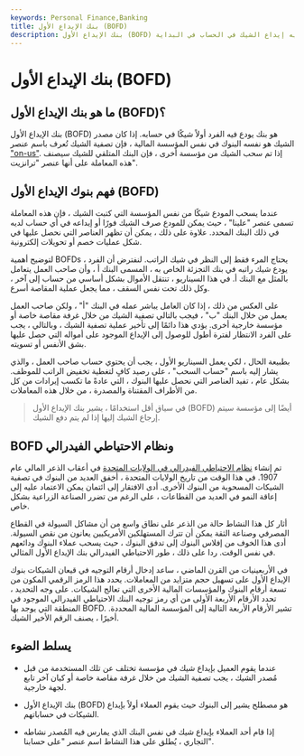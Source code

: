 ```yaml
---
keywords: Personal Finance,Banking
title: بنك الإيداع الأول (BOFD)
description: بنك الإيداع الأول (BOFD) هو البنك الذي يتم فيه إيداع الشيك في الحساب في البداية.
---
```


# بنك الإيداع الأول (BOFD)
## ما هو بنك الإيداع الأول (BOFD)؟

بنك الإيداع الأول (BOFD) هو بنك يودع فيه الفرد أولاً شيكًا في حسابه. إذا كان مصدر الشيك هو نفسه البنوك في نفس المؤسسة المالية ، فإن تصفية الشيك تُعرف باسم عنصر ["on-us"](/on-us-item). إذا تم سحب الشيك من مؤسسة أخرى ، فإن البنك المتلقي للشيك سيصنف هذه المعاملة على أنها عنصر "ترانزيت".

## فهم بنوك الإيداع الأول (BOFD)

عندما يسحب المودع شيكًا من نفس المؤسسة التي كتبت الشيك ، فإن هذه المعاملة تسمى عنصر "علينا" ، حيث يمكن للمودع صرف الشيك فورًا أو إيداعه في أي حساب لديه في ذلك البنك المحدد. علاوة على ذلك ، يمكن أن تظهر العناصر التي نحصل عليها في شكل عمليات خصم أو تحويلات إلكترونية.

لتوضيح أهمية BOFDs ، يحتاج المرء فقط إلى النظر في شيك الراتب. لنفترض أن الفرد يودع شيك راتبه في بنك التجزئة الخاص به ، المسمى البنك أ ، وأن صاحب العمل يتعامل بالمثل مع البنك أ. في هذا السيناريو ، تنتقل الأموال بشكل أساسي من حساب إلى آخر ، وكل ذلك تحت نفس السقف ، مما يجعل عملية المقاصة أسرع.

على العكس من ذلك ، إذا كان العامل يباشر عمله في البنك "أ" ، ولكن صاحب العمل يعمل من خلال البنك "ب" ، فيجب بالتالي تصفية الشيك من خلال غرفة مقاصة خاصة أو مؤسسة خارجية أخرى. يؤدي هذا دائمًا إلى تأخير عملية تصفية الشيك ، وبالتالي ، يجب على الفرد الانتظار لفترة أطول للوصول إلى الإيداع الموجود على أمواله التي حصل عليها بشق الأنفس أو تسويته.

بطبيعة الحال ، لكي يعمل السيناريو الأول ، يجب أن يحتوي حساب صاحب العمل ، والذي يشار إليه باسم "حساب السحب" ، على رصيد كافٍ لتغطية تخفيض الراتب للموظف. بشكل عام ، تفيد العناصر التي نحصل عليها البنوك ، التي عادةً ما تكسب إيرادات من كل من الأطراف المقتناة والمصدرة ، من خلال هذه المعاملات.

> في سياق أقل استخدامًا ، يشير بنك الإيداع الأول (BOFD) أيضًا إلى مؤسسة سيتم إرجاع الشيك إليها إذا لم يتم دفع الشيك.

>

## BOFD ونظام الاحتياطي الفيدرالي

تم إنشاء [نظام الاحتياطي الفيدرالي في الولايات المتحدة](/federalreservesystem) في أعقاب الذعر المالي عام 1907. في هذا الوقت من تاريخ الولايات المتحدة ، أخفق العديد من البنوك في تصفية الشيكات المسحوبة من البنوك الأخرى. أدى الافتقار إلى ائتمان يمكن الاعتماد عليه إلى إعاقة النمو في العديد من القطاعات ، على الرغم من تضرر الصناعة الزراعية بشكل خاص.

أثار كل هذا النشاط حالة من الذعر على نطاق واسع من أن مشاكل السيولة في القطاع المصرفي وصناعة الثقة يمكن أن تترك المستهلكين الأمريكيين يعانون من نقص السيولة. أدى هذا الخوف من إفلاس البنوك إلى تدفق البنوك ، حيث يسحب عملاء البنوك ودائعهم في نفس الوقت. ردا على ذلك ، طور الاحتياطي الفيدرالي بنك الإيداع الأول المثالي.

في الأربعينيات من القرن الماضي ، ساعد إدخال أرقام التوجيه في قيعان الشيكات بنوك الإيداع الأول على تسهيل حجم متزايد من المعاملات. يحدد هذا الرمز الرقمي المكون من تسعة أرقام البنوك والمؤسسات المالية الأخرى التي تعالج الشيكات. على وجه التحديد ، تحدد الأرقام الأربعة الأولى من أي رمز توجيه البنك الاحتياطي الفيدرالي الموجود في المنطقة التي يوجد بها BOFD. تشير الأرقام الأربعة التالية إلى المؤسسة المالية المحددة. أخيرًا ، يصنف الرقم الأخير الشيك.

## يسلط الضوء

- عندما يقوم العميل بإيداع شيك في مؤسسة تختلف عن تلك المستخدمة من قبل مُصدر الشيك ، يجب تصفية الشيك من خلال غرفة مقاصة خاصة أو كيان آخر تابع لجهة خارجية.

- بنك الإيداع الأول (BOFD) هو مصطلح يشير إلى البنوك حيث يقوم العملاء أولاً بإيداع الشيكات في حساباتهم.

- إذا قام أحد العملاء بإيداع شيك في نفس البنك الذي يمارس فيه المُصدر نشاطه التجاري ، يُطلق على هذا النشاط اسم عنصر "على حسابنا".


